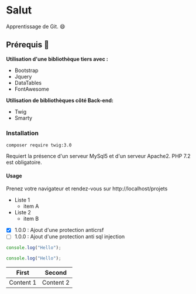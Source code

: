 # Salut
Apprentissage de Git. :smile:

## Prérequis :poop:
**Utilisation d'une bibliothèque tiers avec :**
  * Bootstrap
  * Jquery
  * DataTables
  * FontAwesome
  
**Utilisation de bibliothèques côté Back-end:**
  * Twig
  * Smarty
  
### Installation
```shell
composer require twig:3.0
```

Requiert la présence d'un serveur MySql5 et d'un serveur Apache2.
PHP 7.2 est obligatoire.

#### Usage 
Prenez votre navigateur et rendez-vous sur http://localhost/projets

* Liste 1
  * item A
* Liste 2
  * item B
  
- [x] 1.0.0 : Ajout d'une protection anticrsf
- [ ] 1.0.0 : Ajout d'une protection anti sql injection
  
 ```javascript
 console.log("Hello");
 ```
 
 ```javascript
 console.log("Hello");
 ```
 
 First | Second
 ------|-------
 Content 1 | Content 2
